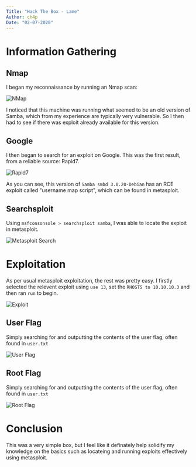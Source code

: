 ```yaml
---
Title: "Hack The Box - Lame"
Author: ch4p
Date: "02-07-2020"
---
```


# Information Gathering

## Nmap
I began my reconnaissance by running an Nmap scan:

![NMap](https://i.imgur.com/t1BeqKh.png)

I noticed that this machine was running what seemed to be an old version of Samba, which from my experience are typically very vulnerable. So I then had to see if there was exploit already available for this version.

## Google

I then began to search for an exploit on Google. This was the first result, from a reliable source: Rapid7.

![Rapid7](https://i.imgur.com/8eJ3Ja8.png)

As you can see, this version of `Samba smbd 3.0.20-Debian` has an RCE exploit called "username map script", which can be found in metasploit.

## Searchsploit

Using `msfconsonsole > searchsploit samba`, I was able to locate the exploit in metasploit.

![Metasploit Search](https://i.imgur.com/Oxx7YRH.png)


# Exploitation

As per usual metasploit exploitation, the rest was pretty easy. I firstly selected the relevent exploit using `use 13`, set the `RHOSTS to 10.10.10.3` and then ran `run` to begin.

![Exploit](https://i.imgur.com/adzcLfK.png)


## User Flag

Simply searching for and outputting the contents of the user flag, often found in `user.txt`

![User Flag](https://i.imgur.com/7QItBrN.png)



## Root Flag

Simply searching for and outputting the contents of the user flag, often found in `user.txt`

![Root Flag](https://i.imgur.com/GmeoHTW.png)


# Conclusion
This was a very simple box, but I feel like it definately help solidify my knowledge on the basics such as locateing and running exploits effectively using metasploit.
